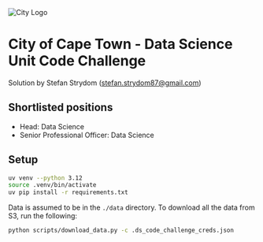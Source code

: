 <img src="img/city_emblem.png" alt="City Logo"/>

# City of Cape Town - Data Science Unit Code Challenge

Solution by Stefan Strydom (stefan.strydom87@gmail.com)

## Shortlisted positions
- Head: Data Science
- Senior Professional Officer: Data Science

## Setup
```bash
uv venv --python 3.12
source .venv/bin/activate
uv pip install -r requirements.txt
```

Data is assumed to be in the `./data` directory. To download all the data from S3, run the following:
```bash
python scripts/download_data.py -c .ds_code_challenge_creds.json
```